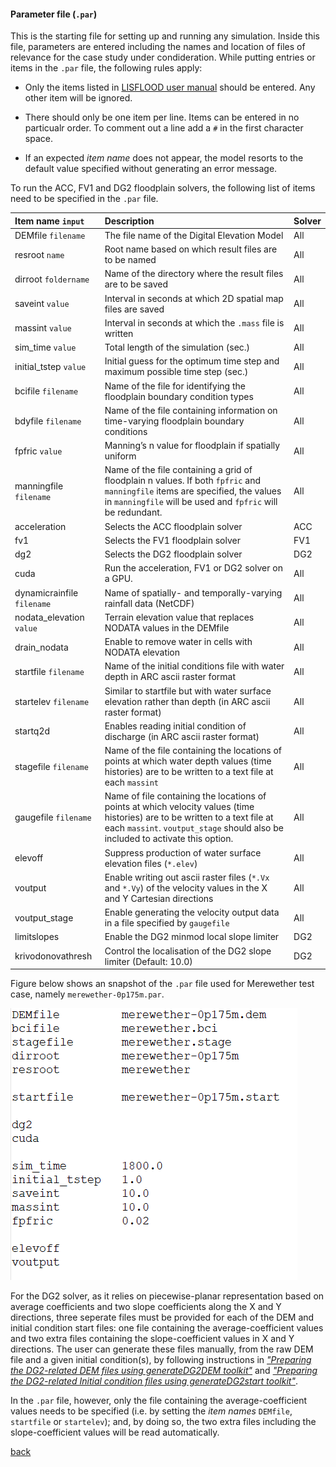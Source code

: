#### Parameter file (`.par`)

This is the starting file for setting up and running any simulation. Inside this file, parameters are entered including the names and location of files of relevance for the case study under condideration. While putting entries or items in the `.par` file, the following rules apply:  

   * Only the items listed in [LISFLOOD user manual](https://drive.google.com/file/d/1Yk5txMWWfSqPcPOqjQh30XLSp8Sypy1M/view) should be entered. Any other item will be ignored. 
   
   * There should only be one item per line. Items can be entered in no particualr order. To comment out a line add a `#` in the first character space.

   * If an expected _item name_ does not appear, the model resorts to the default value specified without generating an error message.
   
To run the ACC, FV1 and DG2 floodplain solvers, the following list of items need to be specified in the `.par` file. 


   | Item name `input` | Description | Solver |
   | :---         | :---      | :--- |
   | DEMfile `filename`   | The file name of the Digital Elevation Model      | All    |
   | resroot `name`     | Root name based on which result files are to be named       | All    |
   | dirroot `foldername`     | Name of the directory where the result files are to be saved       | All     |
   | saveint `value`     | Interval in seconds at which 2D spatial map files are saved       | All    |
   | massint `value`     | Interval in seconds at which the `.mass` file is written     | All     |
   | sim_time `value`     | Total length of the simulation (sec.)       | All     |
   | initial_tstep `value`     | Initial guess for the optimum time step and maximum possible time step (sec.)      | All     |
   | bcifile `filename`     | Name of the file for identifying the floodplain boundary condition types       | All    |
   | bdyfile `filename`     | Name of the file containing information on time-varying floodplain boundary conditions       | All     |
   | fpfric `value`     | Manning’s n value for floodplain if spatially uniform       | All      |
   | manningfile `filename`     | Name of the file containing a grid of floodplain n values. If both `fpfric` and `manningfile` items are specified, the values in `manningfile` will be used and `fpfric` will be redundant.       | All     |
   | acceleration        | Selects the ACC floodplain solver       | ACC      |
   | fv1     | Selects the FV1 floodplain solver       | FV1      |
   | dg2     | Selects the DG2 floodplain solver       | DG2      |
   | cuda    | Run the acceleration, FV1 or DG2 solver on a GPU.       | All      |
   | dynamicrainfile `filename`   | Name of spatially- and temporally-varying rainfall data (NetCDF)     | All    |
   | nodata_elevation `value`     | Terrain elevation value that replaces NODATA values in the DEMfile      | All    |
   | drain_nodata     | Enable to remove water in cells with NODATA elevation       | All    |
   | startfile `filename`     | Name of the initial conditions file with water depth in ARC ascii raster format     | All    |
   | startelev `filename`     | Similar to startfile but with water surface elevation rather than depth  (in ARC ascii raster format)  | All    |
   | startq2d    | Enables reading initial condition of discharge (in ARC ascii raster format)  | All    |
   | stagefile `filename`     | Name of the file containing the locations of points at which water depth values (time histories) are to be written to a text file at each `massint`     | All    |
   | gaugefile `filename`     | Name of file containing the locations of points at which velocity values (time histories) are to be written to a text file at each `massint`. `voutput_stage` should also be included to activate this option.     | All    |
   | elevoff     | Suppress production of water surface elevation files (`*.elev`)    | All    |
   | voutput     | Enable writing out ascii raster files (`*.Vx` and `*.Vy`) of the velocity values in the X and Y Cartesian directions    | All    |
   | voutput_stage     | Enable generating the velocity output data in a file specified by `gaugefile`    | All    |
   | limitslopes     | Enable the DG2 minmod local slope limiter      | DG2   |
   | krivodonovathresh     | Control the localisation of the DG2 slope limiter (Default: 10.0)       | DG2   |
   
   Figure below shows an snapshot of the `.par` file used for Merewether test case, namely `merewether-0p175m.par`.
   
   ![image](/Figures/mer8.png)


For the DG2 solver, as it relies on piecewise-planar representation based on average coefficients and two slope coefficients along the X and Y directions, three seperate files must be provided for each of the DEM and initial condition start files: one file containing the average-coefficient values and two extra files containing the slope-coefficient values in X and Y directions. The user can generate these files manually, from the raw DEM file and a given initial condition(s), by following instructions in [*"Preparing the DG2-related DEM files using generateDG2DEM toolkit"*](/Merewether2-4.md) and [*"Preparing the DG2-related Initial condition files using generateDG2start toolkit"*](/Merewether2-5.md). 

In the `.par` file, however, only the file containing the average-coefficient values needs to be specified (i.e. by setting the _item names_ `DEMfile`, `startfile` or `startelev`); and, by doing so, the two extra files including the slope-coefficient values will be read automatically.  

   
   [back](/Merewether1.md)

